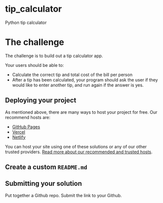 # tip_calculator
Python tip calculator
# The challenge

The challenge is to build out a tip calculator app.



Your users should be able to:

- Calculate the correct tip and total cost of the bill per person
- After a tip has been calculated, your program should ask the user if they would like to enter another tip, and    run again if the answer is yes.


## Deploying your project

As mentioned above, there are many ways to host your project for free. Our recommend hosts are:

- [GitHub Pages](https://pages.github.com/)
- [Vercel](https://vercel.com/)
- [Netlify](https://www.netlify.com/)

You can host your site using one of these solutions or any of our other trusted providers. [Read more about our recommended and trusted hosts](https://medium.com/frontend-mentor/frontend-mentor-trusted-hosting-providers-bf000dfebe).

## Create a custom `README.md`



## Submitting your solution

Put together a Github repo. Submit the link to your Github.


